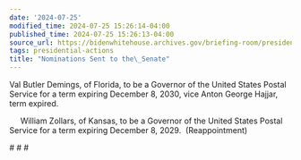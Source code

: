 ```yaml
---
date: '2024-07-25'
modified_time: 2024-07-25 15:26:14-04:00
published_time: 2024-07-25 15:26:13-04:00
source_url: https://bidenwhitehouse.archives.gov/briefing-room/presidential-actions/2024/07/25/nominations-sent-to-the-senate-153/
tags: presidential-actions
title: "Nominations Sent to the\_Senate"
---
```

 
Val Butler Demings, of Florida, to be a Governor of the United States
Postal Service for a term expiring December 8, 2030, vice Anton George
Hajjar, term expired.

     William Zollars, of Kansas, to be a Governor of the United States
Postal Service for a term expiring December 8, 2029.  (Reappointment)

  
\# \# \#
